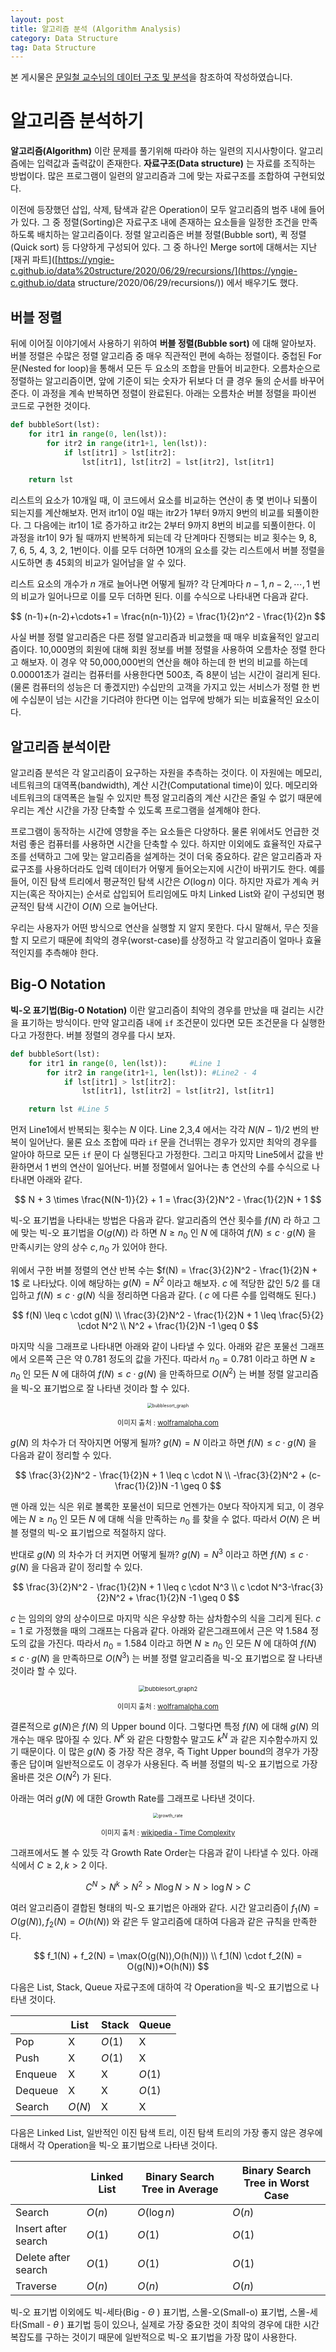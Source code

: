 ```yaml
---
layout: post
title: 알고리즘 분석 (Algorithm Analysis)
category: Data Structure
tag: Data Structure
---
```




본 게시물은 [문일철 교수님의 데이터 구조 및 분석](https://www.edwith.org/datastructure-2019s/lecture/40291/)을 참조하여 작성하였습니다.



# 알고리즘 분석하기

**알고리즘(Algorithm)** 이란 문제를 풀기위해 따라야 하는 일련의 지시사항이다. 알고리즘에는 입력값과 출력값이 존재한다. **자료구조(Data structure)** 는 자료를 조직하는 방법이다. 많은 프로그램이 일련의 알고리즘과 그에 맞는 자료구조를 조합하여 구현되었다. 

이전에 등장했던 삽입, 삭제, 탐색과 같은 Operation이 모두 알고리즘의 범주 내에 들어가 있다. 그 중 정렬(Sorting)은 자료구조 내에 존재하는 요소들을 일정한 조건을 만족하도록 배치하는 알고리즘이다. 정렬 알고리즘은 버블 정렬(Bubble sort), 퀵 정렬(Quick sort) 등 다양하게 구성되어 있다. 그 중 하나인 Merge sort에 대해서는 지난 [재귀 파트]([https://yngie-c.github.io/data%20structure/2020/06/29/recursions/](https://yngie-c.github.io/data structure/2020/06/29/recursions/)) 에서 배우기도 했다.



## 버블 정렬

뒤에 이어질 이야기에서 사용하기 위하여 **버블 정렬(Bubble sort)** 에 대해 알아보자. 버블 정렬은 수많은 정렬 알고리즘 중 매우 직관적인 편에 속하는 정렬이다. 중첩된 For문(Nested for loop)을 통해서 모든 두 요소의 조합을 만들어 비교한다. 오름차순으로 정렬하는 알고리즘이면, 앞에 기준이 되는 숫자가 뒤보다 더 클 경우 둘의 순서를 바꾸어 준다. 이 과정을 계속 반복하면 정렬이 완료된다. 아래는 오름차순 버블 정렬을 파이썬 코드로 구현한 것이다. 

```python
def bubbleSort(lst):
    for itr1 in range(0, len(lst)):
        for itr2 in range(itr1+1, len(lst)):
            if lst[itr1] > lst[itr2]:
                lst[itr1], lst[itr2] = lst[itr2], lst[itr1]

    return lst
```

리스트의 요소가 10개일 때, 이 코드에서 요소를 비교하는 연산이 총 몇 번이나 되풀이 되는지를 계산해보자. 먼저 itr1이 0일 때는 itr2가 1부터 9까지 9번의 비교를 되풀이한다. 그 다음에는 itr1이 1로 증가하고 itr2는 2부터 9까지 8번의 비교를 되풀이한다. 이 과정을 itr1이 9가 될 때까지 반복하게 되는데 각 단계마다 진행되는 비교 횟수는 9, 8, 7, 6, 5, 4, 3, 2, 1번이다. 이를 모두 더하면 10개의 요소를 갖는 리스트에서 버블 정렬을 시도하면 총 45회의 비교가 일어남을 알 수 있다.

리스트 요소의 개수가 $n$ 개로 늘어나면 어떻게 될까? 각 단계마다 $n-1, n-2, \cdots , 1$ 번의 비교가 일어나므로 이를 모두 더하면 된다. 이를 수식으로 나타내면 다음과 같다.


$$
(n-1)+(n-2)+\cdots+1 = \frac{n(n-1)}{2} = \frac{1}{2}n^2 - \frac{1}{2}n
$$


사실 버블 정렬 알고리즘은 다른 정렬 알고리즘과 비교했을 때 매우 비효율적인 알고리즘이다. 10,000명의 회원에 대해 회원 정보를 버블 정렬을 사용하여 오름차순 정렬 한다고 해보자. 이 경우 약 50,000,000번의 연산을 해야 하는데 한 번의 비교를 하는데 0.00001초가 걸리는 컴퓨터를 사용한다면 500초, 즉 8분이 넘는 시간이 걸리게 된다. (물론 컴퓨터의 성능은 더 좋겠지만) 수십만의 고객을 가지고 있는 서비스가 정렬 한 번에 수십분이 넘는 시간을 기다려야 한다면 이는 업무에 방해가 되는 비효율적인 요소이다.



## 알고리즘 분석이란

알고리즘 분석은 각 알고리즘이 요구하는 자원을 추측하는 것이다. 이 자원에는 메모리, 네트워크의 대역폭(bandwidth), 계산 시간(Computational time)이 있다. 메모리와 네트워크의 대역폭은 늘릴 수 있지만 특정 알고리즘의 계산 시간은 줄일 수 없기 때문에 우리는 계산 시간을 가장 단축할 수 있도록 프로그램을 설계해야 한다.

프로그램이 동작하는 시간에 영향을 주는 요소들은 다양하다. 물론 위에서도 언급한 것처럼 좋은 컴퓨터를 사용하면 시간을 단축할 수 있다. 하지만 이외에도 효율적인 자료구조를 선택하고 그에 맞는 알고리즘을 설계하는 것이 더욱 중요하다. 같은 알고리즘과 자료구조를 사용하더라도 입력 데이터가 어떻게 들어오는지에 시간이 바뀌기도 한다. 예를 들어, 이진 탐색 트리에서 평균적인 탐색 시간은 $O(\log n)$ 이다. 하지만 자료가 계속 커지는(혹은 작아지는) 순서로 삽입되어 트리임에도 마치 Linked List와 같이 구성되면 평균적인 탐색 시간이 $O(N)$ 으로 늘어난다.

우리는 사용자가 어떤 방식으로 연산을 실행할 지 알지 못한다. 다시 말해서, 무슨 짓을 할 지 모르기 때문에 최악의 경우(worst-case)를 상정하고 각 알고리즘이 얼마나 효율적인지를 추측해야 한다.



## Big-O Notation

**빅-오 표기법(Big-O Notation)** 이란 알고리즘이 최악의 경우를 만났을 때 걸리는 시간을 표기하는 방식이다. 만약 알고리즘 내에 `if` 조건문이 있다면 모든 조건문을 다 실행한다고 가정한다. 버블 정렬의 경우를 다시 보자.

```python
def bubbleSort(lst):
    for itr1 in range(0, len(lst)):		#Line 1
        for itr2 in range(itr1+1, len(lst)): #Line2 - 4
            if lst[itr1] > lst[itr2]:
                lst[itr1], lst[itr2] = lst[itr2], lst[itr1]

    return lst #Line 5
```

먼저 Line1에서 반복되는 횟수는 $N$ 이다. Line 2,3,4 에서는 각각 $N(N-1)/2$ 번의 반복이 일어난다. 물론 요소 조합에 따라 `if`  문을 건너뛰는 경우가 있지만 최악의 경우를 알아야 하므로 모든 `if` 문이 다 실행된다고 가정한다. 그리고 마지막 Line5에서 값을 반환하면서 $1$ 번의 연산이 일어난다. 버블 정렬에서 일어나는 총 연산의 수를 수식으로 나타내면 아래와 같다.


$$
N + 3 \times \frac{N(N-1)}{2} + 1 = \frac{3}{2}N^2 - \frac{1}{2}N + 1
$$


빅-오 표기법을 나타내는 방법은 다음과 같다. 알고리즘의 연산 횟수를 $f(N)$ 라 하고 그에 맞는 빅-오 표기법을 $O(g(N))$ 라 하면 $N \geq n_0$ 인 $N$ 에 대하여 $f(N) \leq c \cdot g(N)$ 을 만족시키는 양의 상수 $c, n_0$ 가 있어야 한다.

위에서 구한 버블 정렬의 연산 반복 수는 $f(N) = \frac{3}{2}N^2 - \frac{1}{2}N + 1$ 로 나타났다. 이에 해당하는 $g(N) = N^2$ 이라고 해보자. $c$ 에 적당한 값인 $5/2$ 를 대입하고 $f(N) \leq c \cdot g(N)$ 식을 정리하면 다음과 같다. ( $c$ 에 다른 수를 입력해도 된다.)


$$
f(N) \leq c \cdot g(N) \\
\frac{3}{2}N^2 - \frac{1}{2}N + 1 \leq \frac{5}{2} \cdot N^2 \\
N^2 + \frac{1}{2}N -1 \geq 0
$$


마지막 식을 그래프로 나타내면 아래와 같이 나타낼 수 있다. 아래와 같은 포물선 그래프에서 오른쪽 근은 약 $0.781$ 정도의 값을 가진다. 따라서 $n_0 = 0.781$ 이라고 하면 $N \geq n_0$ 인 모든 $N$ 에 대하여 $f(N) \leq c \cdot g(N)$ 을 만족하므로 $O(N^2)$ 는 버블 정렬 알고리즘을 빅-오 표기법으로 잘 나타낸 것이라 할 수 있다.

<p align="center"><img src="https://user-images.githubusercontent.com/45377884/86917439-0ac62380-c160-11ea-9524-4eb45c95673f.png" alt="bubblesort_graph" style="zoom:50%;" /></p>

<p align="center" style="font-size:80%">이미지 출처 : <a href="https://www.wolframalpha.com/">wolframalpha.com</a></p>

$g(N)$ 의 차수가 더 작아지면 어떻게 될까? $g(N) = N$ 이라고 하면 $f(N) \leq c \cdot g(N)$ 을 다음과 같이 정리할 수 있다.



$$
\frac{3}{2}N^2 - \frac{1}{2}N + 1 \leq c \cdot N \\
-\frac{3}{2}N^2 + (c-\frac{1}{2})N -1 \geq 0
$$


맨 아래 있는 식은 위로 볼록한 포물선이 되므로 언젠가는 0보다 작아지게 되고, 이 경우에는 $N \geq n_0$ 인 모든 $N$ 에 대해 식을 만족하는 $n_0$ 를 찾을 수 없다. 따라서 $O(N)$ 은 버블 정렬의 빅-오 표기법으로 적절하지 않다.

반대로 $g(N)$ 의 차수가 더 커지면 어떻게 될까? $g(N) = N^3$ 이라고 하면 $f(N) \leq c \cdot g(N)$ 을 다음과 같이 정리할 수 있다.



$$
\frac{3}{2}N^2 - \frac{1}{2}N + 1 \leq c \cdot N^3 \\
c \cdot N^3-\frac{3}{2}N^2 + \frac{1}{2}N -1 \geq 0
$$


$c$ 는 임의의 양의 상수이므로 마지막 식은 우상향 하는 삼차함수의 식을 그리게 된다. $c=1$ 로 가정했을 때의 그래프는 다음과 같다. 아래와 같은그래프에서 근은 약 $1.584$ 정도의 값을 가진다. 따라서 $n_0 = 1.584$ 이라고 하면 $N \geq n_0$ 인 모든 $N$ 에 대하여 $f(N) \leq c \cdot g(N)$ 을 만족하므로 $O(N^3)$ 는 버블 정렬 알고리즘을 빅-오 표기법으로 잘 나타낸 것이라 할 수 있다.

<p align="center"><img src="https://user-images.githubusercontent.com/45377884/86918571-deaba200-c161-11ea-9f8b-06bf63f3c464.png" alt="bubblesort_graph2" style="zoom: 67%;" /></p>

<p align="center" style="font-size:80%">이미지 출처 : <a href="https://www.wolframalpha.com/">wolframalpha.com</a></p>

결론적으로 $g(N)$은 $f(N)$ 의 Upper bound 이다. 그렇다면 특정 $f(N)$ 에 대해 $g(N)$ 의 개수는 매우 많아질 수 있다. $N^k$ 와 같은 다항함수 말고도 $k^N$ 과 같은 지수함수까지 있기 때문이다. 이 많은 $g(N)$ 중 가장 작은 경우, 즉 Tight Upper bound의 경우가 가장 좋은 답이며 일반적으로도 이 경우가 사용된다. 즉 버블 정렬의 빅-오 표기법으로 가장 올바른 것은 $O(N^2)$ 가 된다.

아래는 여러 $g(N)$ 에 대한 Growth Rate를 그래프로 나타낸 것이다.

<p align="center"><img src="https://upload.wikimedia.org/wikipedia/commons/thumb/7/7e/Comparison_computational_complexity.svg/1024px-Comparison_computational_complexity.svg.png" alt="growth_rate" style="zoom:50%;" /></p>

<p align="center" style="font-size:80%">이미지 출처 : <a href="https://en.wikipedia.org/wiki/Time_complexity">wikipedia - Time Complexity</a></p>

그래프에서도 볼 수 있듯 각 Growth Rate Order는 다음과 같이 나타낼 수 있다. 아래 식에서 $C \geq 2 , k > 2$ 이다.


$$
C^N > N^k > N^2 > N \log N > N > \log N > C
$$

여러 알고리즘이 결합된 형태의 빅-오 표기법은 아래와 같다. 시간 알고리즘이 $f_1(N) = O(g(N)), f_2(N) = O(h(N))$ 와 같은 두 알고리즘에 대하여 다음과 같은 규칙을 만족한다.


$$
f_1(N) + f_2(N) = \max(O(g(N)),O(h(N))) \\
f_1(N) \cdot f_2(N) = O(g(N))*O(h(N))
$$


다음은 List, Stack, Queue 자료구조에 대하여 각 Operation을 빅-오 표기법으로 나타낸 것이다.

|         | List   | Stack  | Queue  |
| ------- | ------ | ------ | ------ |
| Pop     | X      | $O(1)$ | X      |
| Push    | X      | $O(1)$ | X      |
| Enqueue | X      | X      | $O(1)$ |
| Dequeue | X      | X      | $O(1)$ |
| Search  | $O(N)$ | X      | X      |

다음은 Linked List, 일반적인 이진 탐색 트리, 이진 탐색 트리의 가장 좋지 않은 경우에 대해서 각 Operation을 빅-오 표기법으로 나타낸 것이다.

|                     | Linked List | Binary Search Tree in Average | Binary Search Tree in Worst Case |
| ------------------- | ----------- | ----------------------------- | -------------------------------- |
| Search              | $O(n)$      | $O(\log n)$                   | $O(n)$                           |
| Insert after search | $O(1)$      | $O(1)$                        | $O(1)$                           |
| Delete after search | $O(1)$      | $O(1)$                        | $O(1)$                           |
| Traverse            | $O(n)$      | $O(n)$                        | $O(n)$                           |

빅-오 표기법 이외에도 빅-세타(Big - $\Theta$ ) 표기법, 스몰-오(Small-o) 표기법, 스몰-세타(Small - $\theta$ ) 표기법 등이 있으나, 실제로 가장 중요한 것이 최악의 경우에 대한 시간 복잡도를 구하는 것이기 때문에 일반적으로 빅-오 표기법을 가장 많이 사용한다.